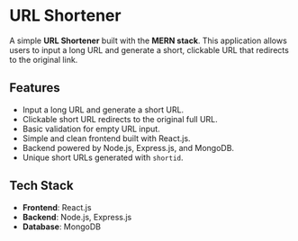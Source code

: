 # URL Shortener

A simple **URL Shortener** built with the **MERN stack**. This application allows users to input a long URL and generate a short, clickable URL that redirects to the original link.

## Features

- Input a long URL and generate a short URL.
- Clickable short URL redirects to the original full URL.
- Basic validation for empty URL input.
- Simple and clean frontend built with React.js.
- Backend powered by Node.js, Express.js, and MongoDB.
- Unique short URLs generated with `shortid`.

## Tech Stack

- **Frontend**: React.js
- **Backend**: Node.js, Express.js
- **Database**: MongoDB
